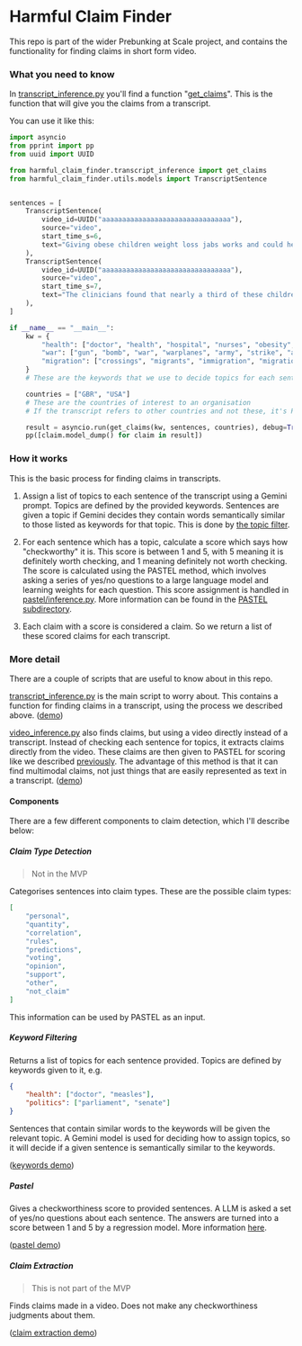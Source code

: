 # Harmful Claim Finder

This repo is part of the wider Prebunking at Scale project, and contains the functionality for finding claims in short form video.

### What you need to know

In [transcript_inference.py](src/harmful_claim_finder/transcript_inference.py#L49) you'll find a function "[get_claims](src/harmful_claim_finder/transcript_inference.py#L49)".
This is the function that will give you the claims from a transcript.

You can use it like this:
```python
import asyncio
from pprint import pp
from uuid import UUID

from harmful_claim_finder.transcript_inference import get_claims
from harmful_claim_finder.utils.models import TranscriptSentence


sentences = [
    TranscriptSentence(
        video_id=UUID("aaaaaaaaaaaaaaaaaaaaaaaaaaaaaaaa"),
        source="video",
        start_time_s=6,
        text="Giving obese children weight loss jabs works and could help avoid arguments over mealtimes, according to research.",
    ),
    TranscriptSentence(
        video_id=UUID("aaaaaaaaaaaaaaaaaaaaaaaaaaaaaaaa"),
        source="video",
        start_time_s=7,
        text="The clinicians found that nearly a third of these children dropped enough weight to improve their health, compared with about 27% in earlier treated groups with no access to the drugs.",
    ),
]

if __name__ == "__main__":
    kw = {
        "health": ["doctor", "health", "hospital", "nurses", "obesity", "medicine"],
        "war": ["gun", "bomb", "war", "warplanes", "army", "strike", "attack"],
        "migration": ["crossings", "migrants", "immigration", "migration"],
    }
    # These are the keywords that we use to decide topics for each sentence.

    countries = ["GBR", "USA"]
    # These are the countries of interest to an organisation
    # If the transcript refers to other countries and not these, it's PASTEL score will be negatively affected.

    result = asyncio.run(get_claims(kw, sentences, countries), debug=True)
    pp([claim.model_dump() for claim in result])

```

### How it works
This is the basic process for finding claims in transcripts.

1. Assign a list of topics to each sentence of the transcript using a Gemini prompt.
Topics are defined by the provided keywords.
Sentences are given a topic if Gemini decides they contain words semantically similar to those listed as keywords for that topic.
This is done by [the topic filter](/src/harmful_claim_finder/keyword_filter/topic_keyword_filter.py).

2. For each sentence which has a topic, calculate a score which says how "checkworthy" it is.
This score is between 1 and 5, with 5 meaning it is definitely worth checking, and 1 meaning definitely not worth checking.
The score is calculated using the PASTEL method, which involves asking a series of yes/no questions to a large language model and learning weights for each question.
This score assignment is handled in [pastel/inference.py](src/harmful_claim_finder/pastel/inference.py).
More information can be found in the [PASTEL subdirectory](/src/harmful_claim_finder/pastel/).

3. Each claim with a score is considered a claim.
So we return a list of these scored claims for each transcript.


### More detail

There are a couple of scripts that are useful to know about in this repo.

[transcript_inference.py](/src/harmful_claim_finder/transcript_inference.py) is the main script to worry about.
This contains a function for finding claims in a transcript, using the process we described above.
([demo](/scripts/demos/transcript_inference_demo.py))

[video_inference.py](/src/harmful_claim_finder/video_inference.py) also finds claims, but using a video directly instead of a transcript.
Instead of checking each sentence for topics, it extracts claims directly from the video.
These claims are then given to PASTEL for scoring like we described [previously](#how-it-works).
The advantage of this method is that it can find multimodal claims, not just things that are easily represented as text in a transcript.
([demo](/scripts/demos/video_inference_demo.py))

#### Components
There are a few different components to claim detection, which I'll describe below:

##### Claim Type Detection
> Not in the MVP

Categorises sentences into claim types.
These are the possible claim types:
```json
[
    "personal",
    "quantity",
    "correlation",
    "rules",
    "predictions",
    "voting",
    "opinion",
    "support",
    "other",
    "not_claim"
]
```
This information can be used by PASTEL as an input.

##### Keyword Filtering
Returns a list of topics for each sentence provided.
Topics are defined by keywords given to it, e.g. 
```json
{
    "health": ["doctor", "measles"],
    "politics": ["parliament", "senate"]
}
```
Sentences that contain similar words to the keywords will be given the relevant topic.
A Gemini model is used for deciding how to assign topics, so it will decide if a given sentence is semantically similar to the keywords.

([keywords demo](/scripts/demos/keyword_demo.py))

##### Pastel
Gives a checkworthiness score to provided sentences.
A LLM is asked a set of yes/no questions about each sentence.
The answers are turned into a score between 1 and 5 by a regression model.
More information [here](/src/harmful_claim_finder/pastel).

([pastel demo](/scripts/demos/pastel_demo.py))

##### Claim Extraction
> This is not part of the MVP

Finds claims made in a video.
Does not make any checkworthiness judgments about them.

([claim extraction demo](/scripts/demos/claim_extraction_example.py))